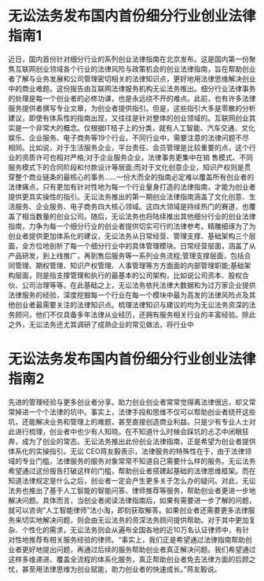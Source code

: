 # 无讼法务发布国内首份细分行业创业法律指南1

近日，国内首份针对细分行业的系列创业法律指南在北京发布。这是国内第一份聚焦互联网创业领域各个行业的法律风险与政策机会的创业法律指南，旨在帮助创业者了解与业务发展和公司管理密切相关的法律知识点，更好地用法律思维解决创业中的商业难题。这份报告由互联网法律服务机构无讼法务推出。细分行业法律事务的处理是每一个创业者的必修功课，也是永远绕不开的难点。此前，也有许多法律服务提供者撰写专业文章，为创业者提供指引。但是，这些指引大多是零散的分析建议，即使有体系性的指南出现，又往往是针对整体的创业领域的。互联网创业其实是一个非常大的概念。仅根据IT桔子上的分类，就有人工智能、汽车交通、文化娱乐、企业服务、电子商务等19个行业。不同行业中，需要注意的法律问题不尽相同。比如说，对于生活服务企业，平台责任、会员管理是比较重要的点，这个行业的资质许可也相对严格;对于企业服务企业，法律事务更集中在销 售模式、不同服务模式下的合同阶段和付款设计等层面;而对于文化创意企业，知识产权则是贯穿整个商业链条的最核心的事务……一份大而全的指南必定难以覆盖所有创业者的法律痛点，只有更加有针对性地为每一个行业量身打造的法律指南，才能为创业者提供更具实操性的指引。无讼法务推出的第一期创业法律指南涵盖了文化创意、生活服务、企业服务、电子商务四大核心领域。这四大领域是持续热门的赛道，也覆盖了相当数量的创业公司。随后，无讼法务也将陆续推出其他细分行业的创业法律指南，力争为每一个细分行业的创业者提供切实可行的法律参考。精雕细琢为了为创业者提供更加体系化的建议，无讼法务从日常经营、管理支撑、基础架构三个层面，全方位地剖析了每一个细分行业中的具体管理模块。日常经营层面，涵盖了从产品研发，到上线推广，再到售后服务等一系列业务流程;管理支撑层面，包括合同管理、期权管理、知识产权管理、人事管理等方方面面的内部管理职能;基础架构层面，则是指支撑管理和执行的最基本的公司架构，比如说公司资本、股权合伙、公司治理等等。在此基础之上，无讼法务依托法律大数据和为过万家企业提供法律服务的经验，深度挖掘每一个行业在每一个模块中最为高发的法律风险点及其他创业者最需要关注的法律知识点。梳理法律知识与建议的均为无讼法务资深的法务顾问，他们不仅具备多年法律从业经历，还拥有服务相关行业的丰富经验。除此之外，无讼法务还尤其调研了成熟企业的常见做法，将行业中

# 无讼法务发布国内首份细分行业创业法律指南2

先进的管理经验与更多创业者分享。助力创业创业者常常觉得离法律很远，却又常常掉进一个个法律的坑中。事实上，法律手段和思维不仅可以帮助创业者绕开这些坑，还能解决业务和管理上的难题，甚至直接创造商业利益。只是少有专业人士对此进行梳理，创业者中也少有人知晓。在不知道什么时候会踩坑的忐忑中闭眼狂奔，成为了创业的常态。无讼法务推出此份创业法律指南，正是希望为创业者提供体系化的实操指引。无讼 CEO蒋友毅表示，法律服务的特殊性在于，由于法律领域的专业门槛，法律服务的服务对象常常不知道自己需要什么样的服务。无讼法务希望通过这份报告打破这样的门槛，帮助创业者搭建起基础的法律思维框架。而在知道法律规定是什么之后，创业者一定会产生更多关于怎么办的疑问。对此，无讼法务也推出了基于人工智能的智能问答、律师推荐等服务，帮助创业者更进一步地解决问题。具体而言，当创业者阅读法律指南后，如果有需要进一步了解的问题，就可以咨询“人工智能律师”法小淘，即刻获取解答。如果创业者还需要更多法律服务来切实地解决问题，则会由无讼法务的资深法务顾问提供帮助。对于其中更加复杂、个性化的需求，无讼法务则会从遍布全国各地的近10万名认证律师中，有针对性地推荐有相关服务经验的律师。“事实上，我们正是希望通过法律指南帮助创业者更好地提出问题，再通过后续的服务帮助创业者真正解决问题。我们希望通过这样多维递进、覆盖全流程的体系化服务，真正帮助创业者免去法律方面的后顾之忧，甚至用法律思维为创业赋能，助力创业者的快速成长。”蒋友毅说。

